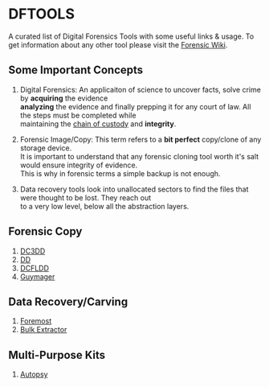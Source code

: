 # DFTOOLS
A curated list of Digital Forensics Tools with some useful links & usage.
To get information about any other tool please visit the [Forensic Wiki](https://forensicswiki.org).

## Some Important Concepts
1. Digital Forensics: An applicaiton of science to uncover facts, solve crime by **acquiring** the evidence <br />
**analyzing** the evidence and finally prepping it for any court of law. All the steps must be completed while <br /> maintaining the [chain of custody](https://digital-forensics.sans.org/blog/tags/chain-of-custody) and **integrity**.

2. Forensic Image/Copy: This term refers to a **bit perfect** copy/clone of any storage device.<br/>
It is important to understand that any forensic cloning tool worth it's salt would ensure integrity of evidence. <br />
This is why in forensic terms a simple backup is not enough.

3. Data recovery tools look into unallocated sectors to find the files that were thought to be lost. They reach out <br />
to a very low level, below all the abstraction layers.

## Forensic Copy
1. [DC3DD](./dc3dd.md)
2. [DD](https://wiki.archlinux.org/index.php/disk_cloning)
3. [DCFLDD](https://www.forensicswiki.org/wiki/Dcfldd)
4. [Guymager](./guymager.md)

## Data Recovery/Carving
1. [Foremost](./foremost.md)
2. [Bulk Extractor](./bulk_extractor.md)

## Multi-Purpose Kits
1. [Autopsy](./autopsy.md)
